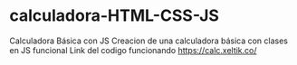 # calculadora-HTML-CSS-JS
Calculadora Básica con JS 
Creacion de una calculadora básica con clases en JS funcional
Link del codigo funcionando https://calc.xeltik.co/
